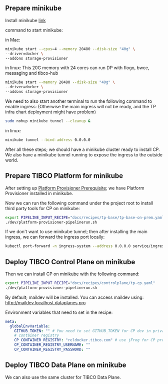 ## Prepare minikube

Install minikube [link](https://minikube.sigs.k8s.io/docs/start/)

command to start minikube:

in Mac:
```bash
minikube start --cpus=4 --memory 20480 --disk-size "40g" \
--driver=docker \
--addons storage-provisioner
```

in linux:
This 20G memory with 24 cores can run DP with flogo, bwce, messaging and tibco-hub
```bash
minikube start --memory 20480 --disk-size "40g" \
--driver=docker \
--addons storage-provisioner
```

We need to also start another terminal to run the following command to enable ingress:
(Otherwise the main ingress will not be ready, and the TP infra chart deployment might have problem)

```bash
sudo nohup minikube tunnel --cleanup &
```

in linux:
```bash
minikube tunnel --bind-address 0.0.0.0
```

After all these steps; we should have a minikube cluster ready to install CP. We also have a minikube tunnel running to expose the ingress to the outside world.

## Prepare TIBCO Platform for minikube

After setting up [Platform Provisioner Prerequisite](https://github.com/tibco/platform-provisioner?tab=readme-ov-file#install-tekton-with-tekton-dashboard); 
we have Platform Provisioner installed in minikube.

Now we can run the following command under the project root to install third party tools for CP on minikube:

```bash
export PIPELINE_INPUT_RECIPE="docs/recipes/tp-base/tp-base-on-prem.yaml"
./dev/platform-provisioner-pipelinerun.sh
```

If we don't want to use minikube tunnel; then after installing the main ingress, we can forward the ingress port locally:
```bash
kubectl port-forward -n ingress-system --address 0.0.0.0 service/ingress-nginx-controller 80:http 443:https
```

## Deploy TIBCO Control Plane on minikube

Then we can install CP on minikube with the following command:

```bash
export PIPELINE_INPUT_RECIPE="docs/recipes/controlplane/tp-cp.yaml"
./dev/platform-provisioner-pipelinerun.sh
```

By default; maildev will be installed. You can access maildev using: http://maildev.localhost.dataplanes.pro

Environment variables that need to set in the recipe:
```yaml
meta:
  globalEnvVariable:
    GITHUB_TOKEN: "" # You need to set GITHUB_TOKEN for CP dev in private repo
    # container registry
    CP_CONTAINER_REGISTRY: "reldocker.tibco.com" # use jFrog for CP production deployment
    CP_CONTAINER_REGISTRY_USERNAME: ""
    CP_CONTAINER_REGISTRY_PASSWORD: ""
```

## Deploy TIBCO Data Plane on minikube

We can also use the same cluster for TIBCO Data Plane. 
